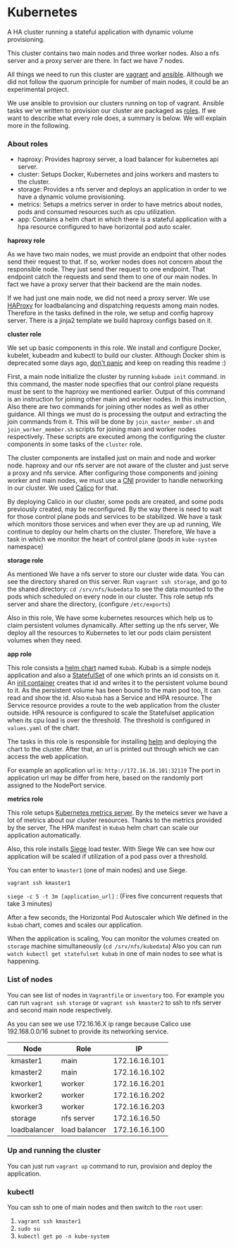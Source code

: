# Kubernetes
A HA cluster running a stateful application with dynamic volume provisioning.


This cluster contains two main nodes and three worker nodes. Also a nfs server and a proxy server are there. In fact we have 7 nodes.


All things we need to run this cluster are [vagrant](https://www.vagrantup.com/) and [ansible](https://www.ansible.com/). Although we did not follow the quorum principle for number of main nodes, it could be an experimental project.


We use ansible to provision our clusters running on top of vagrant. Ansible tasks we've written to provision our cluster are packaged as [roles](https://docs.ansible.com/ansible/latest/user_guide/playbooks_reuse_roles.html). If we want to describe what every role does, a summary is below. We will explain more in the following.


### About roles

- haproxy: Provides haproxy server, a load balancer for kubernetes api server.
- cluster: Setups Docker, Kubernetes and joins workers and masters to the cluster.
- storage: Provides a nfs server and deploys an application in order to we have a dynamic volume provisioning.
- metrics: Setups a metrics server in order to have metrics about nodes, pods and consumed resources such as cpu utilization.
- app: Contains a helm chart in which there is a stateful application with a hpa resource configured to have horizontal pod auto scaler.



**haproxy role**

As we have two main nodes, we must provide an endpoint that other nodes send their request to that. If so, worker nodes does not concern about the responsible node. They just send ther request to one endpoint. That endpoint catch the requests and send them to one of our main nodes. In fact we have a proxy server that their backend are the main nodes.

If we had just one main node, we did not need a proxy server. We use [HAProxy](http://www.haproxy.org/) for loadbalancing and dispatching requests among main nodes. Therefore in the tasks defined in the role, we setup and config haproxy server. There is a jinja2 template we build haproxy configs based on it.

**cluster role**

We set up basic components in this role. We install and configure Docker, kubelet, kubeadm and kubectl to build our cluster. Although Docker shim is deprecated some days ago, [don't panic](https://kubernetes.io/blog/2020/12/02/dont-panic-kubernetes-and-docker/) and keep on reading this readme :) 

First, a main node initialize the cluster by running `kubadm init` command. in this command, the master node specifies that our control plane requests must be sent to the haproxy we mentioned earlier. Output of this command is an instruction for joining other main and worker nodes. In this instruction, Also there are two commands for joining other nodes as well as other guidance. All things we must do is processing the output and extracting the join commands from it. This will be done by `join_master_member.sh` and `join_worker_member.sh` scripts for joining main and worker nodes respectively.
These scripts are executed among the configuring the cluster components in some tasks of the `cluster` role.

The cluster components are installed just on main and node and worker node. haproxy and our nfs server are not aware of the cluster and just serve a proxy and nfs service.
After configuring those components and joining worker and main nodes, we must use a [CNI](https://kubernetes.io/docs/concepts/cluster-administration/networking/) provider to handle networking in our cluster. We used [Calico](https://www.projectcalico.org/) for that.

By deploying Calico in our cluster, some pods are created, and some pods previously created, may be reconfigured. By the way there is need to wait for those control plane pods and services to be stabilized. We have a task which monitors those services and when ever they are up ad running, We continue to deploy our helm charts on the cluster. 
Therefore, We have a task in which we monitor the heart of control plane (pods in `kube-system` namespace)

**storage role**

As mentioned We have a nfs server to store our cluster wide data. You can see the directory shared on this server.
Run `vagrant ssh storage`, and go to the shared directory: `cd /srv/nfs/kubedata` to see the data mounted to the pods which scheduled on every node in our cluster. This role setup nfs server and share the directory, (configure `/etc/exports`)

Also in this role, We have some kubernetes resources which help us to claim persistent volumes dynamically. After setting up the nfs server, We deploy all the resources to Kubernetes to let our pods claim persistent volumes when they need.


**app role**

This role consists a [helm chart](https://helm.sh/docs/topics/charts/) named `Kubab`. Kubab is a simple nodejs application and also a [StatefulSet](https://kubernetes.io/docs/concepts/workloads/controllers/statefulset/) of one  which prints an id consists on it. An [init container](https://kubernetes.io/docs/concepts/workloads/pods/init-containers/) creates that id and writes it to the persistent volume bound to it. As the persistent volume has been bound to the main pod too, It can read and show the id.
Also `Kubab` has a Service and HPA resource. The Service resource provides a route to the web application from the cluster outside. HPA resource is configured to scale the Statefulset application when its cpu load is over the threshold. The threshold is configured in `values.yaml` of the chart.    

The tasks in this role is responsible for installing [helm](https://helm.sh/) and deploying the chart to the cluster. After that, an url is printed out through which we can access the web application.

For example an application url is: `http://172.16.16.101:32119`
The port in application url may be differ from here, based on the randomly port assigned to the NodePort service.



**metrics role**

This role setups [Kubernetes metrics server](https://github.com/kubernetes-sigs/metrics-server). By the meteics sever we have a lot of metrics about our cluster resources. Thanks to the metrics provided by the server, The HPA manifest in `Kubab` helm chart can scale our application automatically.

Also, this role installs [Siege](https://github.com/JoeDog/siege) load tester. With Siege We can see how our application will be scaled if  utilization of a pod pass over a threshold.

You can enter to `kmaster1` (one of main nodes) and use Siege.

`vagrant ssh kmaster1`

`siege -c 5 -t 3m [application_url]` : (Fires five  concurrent requests that take 3 minutes)

After a few seconds, the Horizontal Pod Autoscaler which We defined in the `kubab` chart, comes and scales our application.

When the application is scaling, You can monitor the volumes created on `storage` machine simultaneously (`cd /srv/nfs/kubedata`)
Also you can run `watch kubectl get statefulset kubab` in one of main nodes to see what is happening.


### List of nodes
You can see list of nodes in `Vagrantfile` or `inventory` too. For example you can run `vagrant ssh storage` or `vagrant ssh kmaster2` to ssh to nfs server and second main node respectively.

As you can see we use 172.16.16.X ip range because Calico use 192.168.0.0/16 subnet to provide its networking service.

| Node          | Role          |         IP  |
| ------------- | ------------- |-------------|
| kmaster1      | main          |172.16.16.101|
| kmaster2      | main          |172.16.16.102|
| kworker1      | worker        |172.16.16.201|
| kworker2      | worker        |172.16.16.202|
| kworker3      | worker        |172.16.16.203|
| storage       | nfs server    |172.16.16.50 |
| loadbalancer  | load balancer |172.16.16.100|


### Up and running the cluster
You can just run `vagrant up` command to run, provision and deploy the application.


### kubectl
You can ssh to one of main nodes and then switch to the `root` user:
1. `vagrant ssh kmaster1`
2. `sudo su`
3. `kubectl get po -n kube-system`
